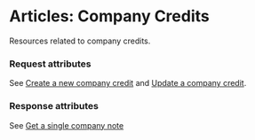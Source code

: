 # <a name="company_credits_intro"></a>Articles: Company Credits

Resources related to company credits.

### Request attributes

See [Create a new company credit](#company_credits_create) and [Update a company credit](#company_credits_update).

### Response attributes

See [Get a single company note](#company_credits_show)

